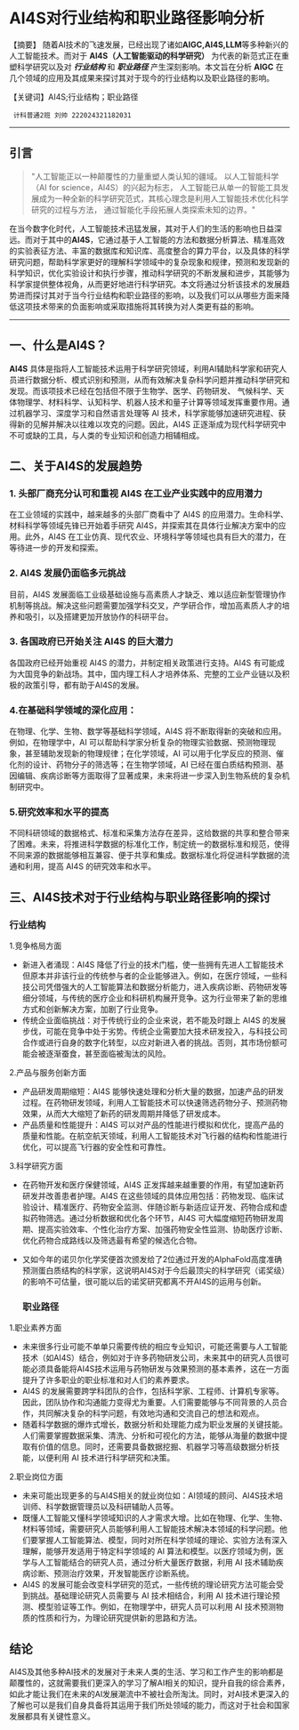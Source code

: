# AI4S对行业结构和职业路径影响分析


 【摘要】  随着AI技术的飞速发展，已经出现了诸如**AIGC,AI4S,LLM**等多种新兴的人工智能技术。而对于 **AI4S（人工智能驱动的科学研究）** 为代表的新范式正在重塑科学研究以及对 
 ***行业结构*** 和 ***职业路径*** 产生深刻影响。本文旨在分析 **AIGC** 在几个领域的应用及其成果来探讨其对于现今的行业结构以及职业路径的影响。  
 
 【关键词】AI4S;行业结构；职业路径    
 
     计科普通2班 刘帅 222024321182031
 ***  
 ##  引言
   > "人工智能正以一种颠覆性的力量重塑人类认知的疆域。 以人工智能科学（AI for science，AI4S）的兴起为标志， 人工智能已从单一的智能工具发展成为一种全新的科学研究范式，其核心理念是利用人工智能技术优化科学研究的过程与方法， 通过智能化手段拓展人类探索未知的边界。"
> 
在当今数字化时代，人工智能技术迅猛发展，其对于人们的生活的影响也日益深远。而对于其中的**AI4S**，它通过基于人工智能的方法和数据分析算法、精准高效的实验表征方法、丰富的数据库和知识库、高度整合的算力平台，以及具体的科学研究问题，帮助科学家更好的理解科学领域中的复杂现象和规律，预测和发现新的科学知识，优化实验设计和执行步骤，推动科学研究的不断发展和进步，其能够为科学家提供整体视角，从而更好地进行科学研究。本文将通过分析该技术的发展趋势进而探讨其对于当今行业结构和职业路径的影响，以及我们可以从哪些方面来降低这项技术带来的负面影响或采取措施将其转换为对人类更有益的影响。  

  ***  
  ## 一、什么是**AI4S**？  
  **AI4S** 具体是指将人工智能技术运用于科学研究领域，利用AI辅助科学家和研究人员进行数据分析、模式识别和预测，从而有效解决复杂科学问题并推动科学研究和发现。而该项技术已经在包括但不限于生物学、医学、药物研发、
气候科学、天体物理学、材料科学、认知科学、机器人技术和量子计算等领域发挥重要作用。通过机器学习、深度学习和自然语言处理等 AI 技术，科学家能够加速研究进程、获得新的见解并解决以往难以攻克的问题。因此，AI4S 正逐渐成为现代科学研究中不可或缺的工具，与人类的专业知识和创造力相辅相成。  
## 二、关于**AI4S**的发展趋势  
### 1. 头部厂商充分认可和重视 AI4S 在工业产业实践中的应用潜力  
 在工业领域的实践中，越来越多的头部厂商看中了 AI4S 的应用潜力。生命科学、材料科学等领域先锋已开始着手研究 AI4S，并探索其在具体行业解决方案中的应用。此外，AI4S 在工业仿真、现代农业、环境科学等领域也具有巨大的潜力，在等待进一步的开发和探索。  
 ### 2. AI4S 发展仍面临多元挑战  
  目前，AI4S 发展面临工业级基础设施与高素质人才缺乏、难以适应新型管理协作机制等挑战。解决这些问题需要加强学科交叉，产学研合作，增加高素质人才的培养和吸引，以及搭建更加开放协作的科研平台。　　
  ### 3. 各国政府已开始关注 AI4S 的巨大潜力  
   各国政府已经开始重视 AI4S 的潜力，并制定相关政策进行支持。AI4S 有可能成为大国竞争的新战场。其中，国内理工科人才培养体系、完整的工业产业链以及积极的政策引导，都有助于AI4S的发展。  
   ### 4.在基础科学领域的深化应用：
   在物理、化学、生物、数学等基础科学领域，AI4S 将不断取得新的突破和应用。例如，在物理学中，AI 可以帮助科学家分析复杂的物理实验数据、预测物理现象，甚至辅助发现新的物理规律；在化学领域，AI 可以用于化学反应的预测、催化剂的设计、药物分子的筛选等；在生物学领域，AI 已经在蛋白质结构预测、基因编辑、疾病诊断等方面取得了显著成果，未来将进一步深入到生物系统的复杂机制研究中。
   ### 5.研究效率和水平的提高
   不同科研领域的数据格式、标准和采集方法存在差异，这给数据的共享和整合带来了困难。未来，将推进科学数据的标准化工作，制定统一的数据标准和规范，使得不同来源的数据能够相互兼容、便于共享和集成。数据标准化将促进科学数据的流通和利用，提高 AI4S 的研究效率和水平。
   ## 三、AI4S技术对于行业结构与职业路径影响的探讨
   ### 行业结构
   1.竞争格局方面  
* 新进入者涌现：AI4S 降低了行业的技术门槛，使一些拥有先进人工智能技术但原本并非该行业的传统参与者的企业能够进入。例如，在医疗领域，一些科技公司凭借强大的人工智能算法和数据分析能力，进入疾病诊断、药物研发等细分领域，与传统的医疗企业和科研机构展开竞争。这为行业带来了新的思维方式和创新解决方案，加剧了行业竞争。
* 传统企业面临挑战：对于传统行业的企业来说，若不能及时跟上 AI4S 的发展步伐，可能在竞争中处于劣势。传统企业需要加大技术研发投入，与科技公司合作或进行自身的数字化转型，以应对新进入者的挑战。否则，其市场份额可能会被逐渐蚕食，甚至面临被淘汰的风险。

2.产品与服务创新方面
* 产品研发周期缩短：AI4S 能够快速处理和分析大量的数据，加速产品的研发过程。在药物研发领域，利用人工智能技术可以快速筛选药物分子、预测药物效果，从而大大缩短了新药的研发周期并降低了研发成本。
* 产品质量和性能提升：AI4S 可以对产品的性能进行模拟和优化，提高产品的质量和性能。在航空航天领域，利用人工智能技术对飞行器的结构和性能进行优化，可以提高飞行器的安全性和可靠性。

3.科学研究方面

* 在药物开发和医疗保健领域，AI4S 正发挥越来越重要的作用，有望加速新药研发并改善患者护理。AI4S 在这些领域的具体应用包括：药物发现、临床试验设计、精准医疗、药物安全监测、伴随诊断与新适应证开发、药物合成和虚拟药物筛选。通过分析数据和优化各个环节，AI4S 可大幅度缩短药物研发周期、提高实验效率、个性化治疗方案、加强药物安全性监测、协助医疗诊断、优化药物合成路线以及筛选最有希望的候选化合物。
* 又如今年的诺贝尔化学奖便首次颁发给了2位通过开发的AlphaFold高度准确预测蛋白质结构的科学家，这说明AI4S对于今后最顶尖的科学研究（诺奖级）的影响不可估量，很可能以后的诺奖研究都离不开AI4S的运用与创新。

  ### 职业路径
1.职业素养方面
  * 未来很多行业可能不单单只需要传统的相应专业知识，可能还需要与人工智能技术（如AI4S）结合，例如对于许多药物研发公司，未来其中的研究人员很可能必须具备能将AI4S技术运用与药物研发与效果预测的基本素养，这在一方面提升了许多职业的职业标准和对人们的素养要求。
  * AI4S 的发展需要跨学科团队的合作，包括科学家、工程师、计算机专家等。因此，团队协作和沟通能力变得尤为重要。人们需要能够与不同背景的人员合作，共同解决复杂的科学问题，有效地沟通和交流自己的想法和观点。
  * 随着科学数据的爆炸式增长，数据分析和处理能力成为职业发展的关键技能。人们需要掌握数据采集、清洗、分析和可视化的方法，能够从海量的数据中提取有价值的信息。同时，还需要具备数据挖掘、机器学习等高级数据分析技能，以便利用 AI 技术进行科学研究和决策。
 
2.职业岗位方面
* 未来可能出现更多的与AI4S相关的就业岗位如：AI领域的顾问、AI4S技术培训师、科学数据管理员以及科研辅助人员等。
* 既懂人工智能又懂科学领域知识的人才需求大增。比如在物理、化学、生物、材料等领域，需要研究人员能够利用人工智能技术解决本领域的科学问题。他们要掌握人工智能算法、模型，同时对所在科学领域的理论、实验方法有深入理解，能够开发适用于特定科学领域的 AI 算法和模型。以医疗领域为例，医学与人工智能结合的研究人员，通过分析大量医疗数据，利用 AI 技术辅助疾病诊断、预测治疗效果，开发智能医疗诊断系统。
* AI4S 的发展可能会改变科学研究的范式，一些传统的理论研究方法可能会受到挑战。基础理论研究人员需要与 AI 技术相结合，利用 AI 技术进行理论预测、模型验证等工作。例如，在物理学中，研究人员可以利用 AI 技术预测物质的性质和行为，为理论研究提供新的思路和方法。

## 结论
AI4S及其他多种AI技术的发展对于未来人类的生活、学习和工作产生的影响都是颠覆性的，这就需要我们更深入的学习了解AI相关的知识，提升自我的综合素养，如此才能让我们在未来的AI发展潮流中不被社会所淘汰。同时，对AI技术更深入的了解也可以是我们自身具备将其运用于我们所处领域的能力，而这对于社会和国家发展都具有关键性意义。



  


   

 

